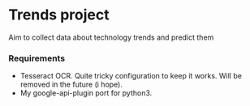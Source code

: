 # Trends project

Aim to collect data about technology trends and predict them

### Requirements

* Tesseract OCR. Quite tricky configuration to keep it works. Will be removed in the future (i hope).
* My google-api-plugin port for python3.
